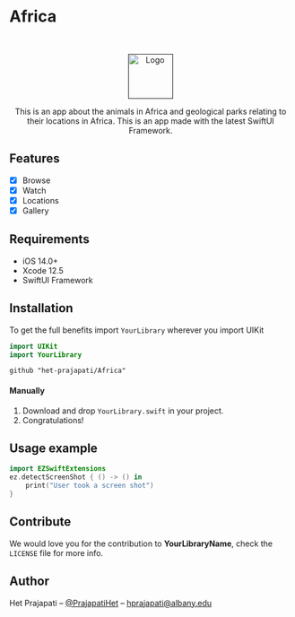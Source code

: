 # Africa
<br />
<p align="center">
  <a href="">
    <img src="logo.jpeg" alt="Logo" width="80" height="80">
  </a>
  <p align="center">
    This is an app about the animals in Africa and geological parks relating to their locations in Africa. This is an app made with the latest SwiftUI Framework.
  </p>
</p>

## Features

- [x] Browse
- [x] Watch
- [x] Locations
- [x] Gallery

## Requirements

- iOS 14.0+
- Xcode 12.5
- SwiftUI Framework

## Installation

To get the full benefits import `YourLibrary` wherever you import UIKit

``` swift
import UIKit
import YourLibrary
```
```
github "het-prajapati/Africa"
```
#### Manually
1. Download and drop ```YourLibrary.swift``` in your project.  
2. Congratulations!  

## Usage example

```swift
import EZSwiftExtensions
ez.detectScreenShot { () -> () in
    print("User took a screen shot")
}
```

## Contribute

We would love you for the contribution to **YourLibraryName**, check the ``LICENSE`` file for more info.

## Author

Het Prajapati – [@PrajapatiHet](https://twitter.com/PrajpatiHet) – hprajapati@albany.edu

<!--
(Distributed under the XYZ license. See ``LICENSE`` for more information.) 
--> 

[swift-image]:https://img.shields.io/badge/swift-3.0-orange.svg
[swift-url]: https://swift.org/
[license-image]: https://img.shields.io/badge/License-MIT-blue.svg
[license-url]: LICENSE
[travis-image]: https://img.shields.io/travis/dbader/node-datadog-metrics/master.svg?style=flat-square
[travis-url]: https://travis-ci.org/dbader/node-datadog-metrics
[codebeat-image]: https://codebeat.co/badges/c19b47ea-2f9d-45df-8458-b2d952fe9dad
[codebeat-url]: https://codebeat.co/projects/github-com-vsouza-awesomeios-com

